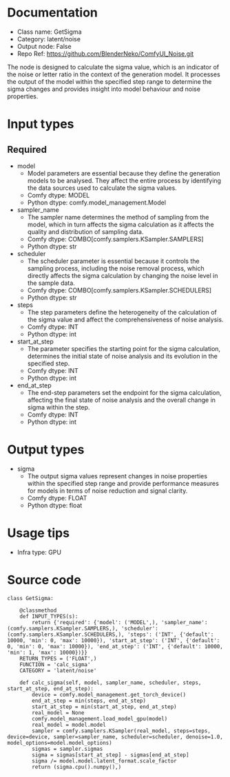 # Documentation
- Class name: GetSigma
- Category: latent/noise
- Output node: False
- Repo Ref: https://github.com/BlenderNeko/ComfyUI_Noise.git

The node is designed to calculate the sigma value, which is an indicator of the noise or letter ratio in the context of the generation model. It processes the output of the model within the specified step range to determine the sigma changes and provides insight into model behaviour and noise properties.

# Input types
## Required
- model
    - Model parameters are essential because they define the generation models to be analysed. They affect the entire process by identifying the data sources used to calculate the sigma values.
    - Comfy dtype: MODEL
    - Python dtype: comfy.model_management.Model
- sampler_name
    - The sampler name determines the method of sampling from the model, which in turn affects the sigma calculation as it affects the quality and distribution of sampling data.
    - Comfy dtype: COMBO[comfy.samplers.KSampler.SAMPLERS]
    - Python dtype: str
- scheduler
    - The scheduler parameter is essential because it controls the sampling process, including the noise removal process, which directly affects the sigma calculation by changing the noise level in the sample data.
    - Comfy dtype: COMBO[comfy.samplers.KSampler.SCHEDULERS]
    - Python dtype: str
- steps
    - The step parameters define the heterogeneity of the calculation of the sigma value and affect the comprehensiveness of noise analysis.
    - Comfy dtype: INT
    - Python dtype: int
- start_at_step
    - The parameter specifies the starting point for the sigma calculation, determines the initial state of noise analysis and its evolution in the specified step.
    - Comfy dtype: INT
    - Python dtype: int
- end_at_step
    - The end-step parameters set the endpoint for the sigma calculation, affecting the final state of noise analysis and the overall change in sigma within the step.
    - Comfy dtype: INT
    - Python dtype: int

# Output types
- sigma
    - The output sigma values represent changes in noise properties within the specified step range and provide performance measures for models in terms of noise reduction and signal clarity.
    - Comfy dtype: FLOAT
    - Python dtype: float

# Usage tips
- Infra type: GPU

# Source code
```
class GetSigma:

    @classmethod
    def INPUT_TYPES(s):
        return {'required': {'model': ('MODEL',), 'sampler_name': (comfy.samplers.KSampler.SAMPLERS,), 'scheduler': (comfy.samplers.KSampler.SCHEDULERS,), 'steps': ('INT', {'default': 10000, 'min': 0, 'max': 10000}), 'start_at_step': ('INT', {'default': 0, 'min': 0, 'max': 10000}), 'end_at_step': ('INT', {'default': 10000, 'min': 1, 'max': 10000})}}
    RETURN_TYPES = ('FLOAT',)
    FUNCTION = 'calc_sigma'
    CATEGORY = 'latent/noise'

    def calc_sigma(self, model, sampler_name, scheduler, steps, start_at_step, end_at_step):
        device = comfy.model_management.get_torch_device()
        end_at_step = min(steps, end_at_step)
        start_at_step = min(start_at_step, end_at_step)
        real_model = None
        comfy.model_management.load_model_gpu(model)
        real_model = model.model
        sampler = comfy.samplers.KSampler(real_model, steps=steps, device=device, sampler=sampler_name, scheduler=scheduler, denoise=1.0, model_options=model.model_options)
        sigmas = sampler.sigmas
        sigma = sigmas[start_at_step] - sigmas[end_at_step]
        sigma /= model.model.latent_format.scale_factor
        return (sigma.cpu().numpy(),)
```